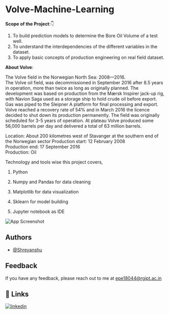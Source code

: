 # Volve-Machine-Learning

**Scope of the Project**:👇

1) To build prediction models to determine the Bore Oil Volume of a test well.
2) To understand the interdependencies of the different variables in the dataset.
3) To apply basic concepts of production engineering on real field dataset.

**About Volve**:

The Volve field in the Norwegian North Sea: 2008—2016.\
The Volve oil field, was decommissioned in September 2016 after 8.5 years in operation, more than twice as long as originally planned. 
The development was based on production from the Mærsk Inspirer jack-up rig, with Navion Saga used as a storage ship to hold crude oil before export. Gas was piped to the Sleipner A platform for final processing and export. Volve reached a recovery rate of 54% and in March 2016 the licence decided to shut down its production permanently. The field was originally scheduled for 3-5 years of operation. 
At plateau Volve produced some 56,000 barrels per day and delivered a total of 63 million barrels. 



Location: About 200 kilometres west of Stavanger at the southern end of the Norwegian sector
Production start: 12 February 2008\
Production end: 17 September 2016\
Production: Oil 



Technology and tools wise this project covers,
1) Python

2) Numpy and Pandas for data cleaning

3) Matplotlib for data visualization

4) Sklearn for model building

5) Jupyter notebook as IDE




![App Screenshot](https://www.equinor.com/content/dam/statoil/image/platform-map-illustrations/volve-landscape-2.svg)

  
## Authors

- [@Shreyanshu](https://github.com/Shreyanshu333)

  
## Feedback

If you have any feedback, please reach out to me at epe18044@rgipt.ac.in

  
## 🔗 Links
[![linkedin](https://img.shields.io/badge/linkedin-0A66C2?style=for-the-badge&logo=linkedin&logoColor=white)](https://www.linkedin.com/in/shreyanshu333/)

  
